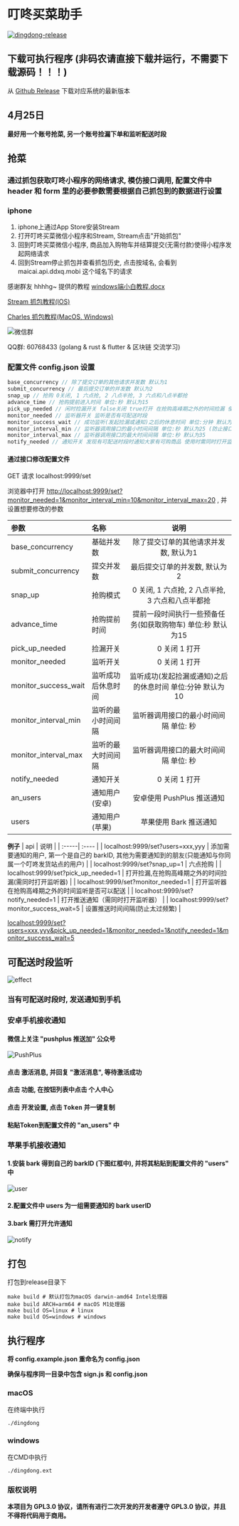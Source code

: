 # 叮咚买菜助手

[![dingdong-release](https://github.com/gelove/dingdong/actions/workflows/go.yml/badge.svg)](https://github.com/gelove/dingdong/actions/workflows/go.yml)

## 下载可执行程序 (非码农请直接下载并运行，不需要下载源码！！！)

从 [Github Release](https://github.com/gelove/dingdong/releases) 下载对应系统的最新版本

## 4月25日

**最好用一个账号抢菜, 另一个账号捡漏下单和监听配送时段**

## 抢菜

### 通过抓包获取叮咚小程序的网络请求, 模仿接口调用, 配置文件中 header 和 form 里的必要参数需要根据自己抓包到的数据进行设置

### iphone

1. iphone上通过App Store安装Stream
2. 打开叮咚买菜微信小程序和Stream, Stream点击"开始抓包"
3. 回到叮咚买菜微信小程序, 商品加入购物车并结算提交(无需付款)使得小程序发起网络请求
4. 回到Stream停止抓包并查看抓包历史, 点击按域名, 会看到 maicai.api.ddxq.mobi 这个域名下的请求

感谢群友 hhhhg~ 提供的教程 <a href="/assets/windows端小白教程.docx" target="_blank">windows端小白教程.docx</a>

[Stream 抓包教程(IOS)](https://www.jianshu.com/p/8a0fe2500f24)

[Charles 抓包教程(MacOS, Windows)](https://www.jianshu.com/p/ff85b3dac157)

![微信群](https://github.com/gelove/dingdong/blob/main/assets/wechat.jpeg)

QQ群: 60768433 (golang & rust & flutter & 区块链 交流学习)

### 配置文件 config.json 设置

```js
base_concurrency // 除了提交订单的其他请求并发数 默认为1
submit_concurrency // 最后提交订单的并发数 默认为2
snap_up // 抢购 0关闭, 1 六点抢, 2 八点半抢, 3 六点和八点半都抢
advance_time // 抢购提前进入时间 单位:秒 默认为15
pick_up_needed // 闲时捡漏开关 false关闭 true打开 在抢购高峰期之外的时间捡漏 使用时需同时打开监听器
monitor_needed // 监听器开关 监听是否有可配送时段
monitor_success_wait // 成功监听(发起捡漏或通知)之后的休息时间 单位:分钟 默认为10
monitor_interval_min // 监听器调用接口的最小时间间隔 单位:秒 默认为25 (防止接口调用过于频繁, 被叮咚风控)
monitor_interval_max // 监听器调用接口的最大时间间隔 单位:秒 默认为35
notify_needed // 通知开关 发现有可配送时段时通知大家有可购商品 使用时需同时打开监听器
```

#### 通过接口修改配置文件

GET 请求 localhost:9999/set

浏览器中打开 <http://localhost:9999/set?monitor_needed=1&monitor_interval_min=10&monitor_interval_max=20> , 并设置想要修改的参数

| 参数                   | 名称        |                说明                 |
|:---------------------|:----------|:---------------------------------:|
| base_concurrency     | 基础并发数     |       除了提交订单的其他请求并发数, 默认为1        |
| submit_concurrency   | 提交并发数     |         最后提交订单的并发数, 默认为2          |
| snap_up              | 抢购模式      |  0 关闭, 1 六点抢, 2 八点半抢, 3 六点和八点半都抢  |
| advance_time         | 抢购提前时间    | 提前一段时间执行一些预备任务(如获取购物车) 单位:秒 默认为15 |
| pick_up_needed       | 捡漏开关      |             0 关闭 1 打开             |
| monitor_needed       | 监听开关      |             0 关闭 1 打开             |
| monitor_success_wait | 监听成功后休息时间 | 监听成功(发起捡漏或通知)之后的休息时间 单位:分钟 默认为10  |
| monitor_interval_min | 监听的最小时间间隔 |       监听器调用接口的最小时间间隔 单位: 秒        |
| monitor_interval_max | 监听的最大时间间隔 |       监听器调用接口的最大时间间隔 单位: 秒        |
| notify_needed        | 通知开关      |             0 关闭 1 打开             |
| an_users             | 通知用户(安卓)  |        安卓使用 PushPlus 推送通知         |
| users                | 通知用户(苹果)  |          苹果使用 Bark 推送通知           |

**例子**
| api | 说明 |
| :-----| :---- |
| localhost:9999/set?users=xxx,yyy | 添加需要通知的用户, 第一个是自己的 barkID, 其他为需要通知到的朋友(只能通知与你同属一个叮咚发货站点的用户) |
| localhost:9999/set?snap_up=1 | 六点抢购 |
| localhost:9999/set?pick_up_needed=1 | 打开捡漏,在抢购高峰期之外的时间捡漏(需同时打开监听器) |
| localhost:9999/set?monitor_needed=1 | 打开监听器 在抢购高峰期之外的时间监听是否可以配送 |
| localhost:9999/set?notify_needed=1 | 打开推送通知（需同时打开监听器） |
| localhost:9999/set?monitor_success_wait=5 | 设置推送时间间隔(防止太过频繁) |

<localhost:9999/set?users=xxx,yyy&pick_up_needed=1&monitor_needed=1&notify_needed=1&monitor_success_wait=5>

## 可配送时段监听

![effect](https://github.com/gelove/dingdong/blob/main/assets/effect.jpeg)

### 当有可配送时段时, 发送通知到手机

### 安卓手机接收通知

#### 微信上关注 "pushplus 推送加" 公众号

![PushPlus](https://github.com/gelove/dingdong/blob/main/assets/PushPlus.jpeg)

#### 点击 <kbd>激活消息</kbd>, 并回复 "激活消息", 等待激活成功

#### 点击 <kbd>功能</kbd>, 在按钮列表中点击 <kbd>个人中心</kbd>

#### 点击 <kbd>开发设置</kbd>, 点击 <kbd>Token</kbd> 并一键复制

#### 粘贴Token到配置文件的 "an_users" 中

### 苹果手机接收通知

#### 1.安装 bark 得到自己的 barkID (下图红框中), 并将其粘贴到配置文件的 "users" 中

![user](https://github.com/gelove/dingdong/blob/main/assets/user.jpeg)

#### 2.配置文件中 users 为一组需要通知的 bark userID

#### 3.bark 需打开允许通知

![notify](https://github.com/gelove/dingdong/blob/main/assets/notify.jpeg)

## 打包

打包到release目录下

```shell
make build # 默认打包为macOS darwin-amd64 Intel处理器
make build ARCH=arm64 # macOS M1处理器
make build OS=linux # linux
make build OS=windows # windows
```

## 执行程序

**将 config.example.json 重命名为 config.json**

**确保与程序同一目录中包含 sign.js 和 config.json**

### macOS

在终端中执行

```ssh
./dingdong
```

### windows

在CMD中执行

```ssh
./dingdong.ext
```

### 版权说明

**本项目为 GPL3.0 协议，请所有进行二次开发的开发者遵守 GPL3.0 协议，并且不得将代码用于商用。**
